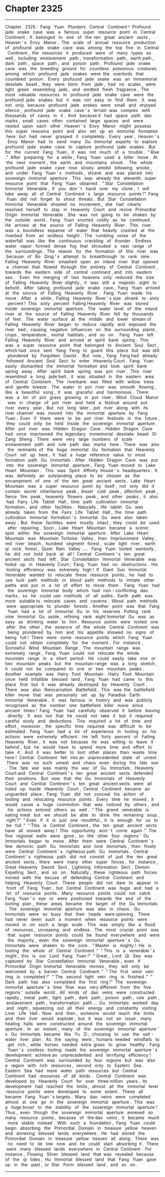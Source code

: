 
# Chapter 2325


---

Chapter ‌ ‌ 2325 :‌ ‌ Fang ‌ ‌ Yuan ‌ ‌ Plunders ‌ ‌ Central ‌ ‌ Continent !‌ ‌‌
Profound ‌ ‌ jade ‌ ‌ snake ‌ ‌ cave ‌ ‌ was ‌ ‌ a ‌ ‌ famous ‌ ‌ super ‌ ‌ resource ‌ ‌ point ‌ ‌ in ‌ ‌ Central ‌ ‌ Continent .‌ ‌‌
It ‌ ‌ belonged ‌ ‌ to ‌ ‌ one ‌ ‌ of ‌ ‌ the ‌ ‌ ten ‌ ‌ great ‌ ‌ ancient ‌ ‌ sects ,‌ ‌ Heaven ’ s ‌ ‌ Envy ‌ ‌ Manor .‌ ‌ The ‌ ‌ scale ‌ ‌ of ‌ ‌ annual ‌ ‌ resource ‌ ‌ production ‌ ‌ of ‌ ‌ profound ‌ ‌ jade ‌ ‌ snake ‌ ‌ cave ‌ ‌ was ‌ ‌ among ‌ ‌ the ‌ ‌ top ‌ ‌ five ‌ ‌ in ‌ ‌ Central ‌ ‌ Continent ,‌ ‌ the ‌ ‌ resources ‌ ‌ it ‌ ‌ produced ‌ ‌ were ‌ ‌ of ‌ ‌ many ‌ ‌ types ‌ ‌ as ‌ ‌ well ,‌ ‌ including ‌ ‌ enslavement ‌ ‌ path ,‌ ‌ transformation ‌ ‌ path ,‌ ‌ earth ‌ ‌ path ,‌ ‌ dark ‌ ‌ path ,‌ ‌ space ‌ ‌ path ,‌ ‌ and ‌ ‌ poison ‌ ‌ path .‌ ‌‌
Profound ‌ ‌ jade ‌ ‌ snake ‌ ‌ cave ‌ ‌ was ‌ ‌ the ‌ ‌ breeding ‌ ‌ ground ‌ ‌ for ‌ ‌ countless ‌ ‌ poisonous ‌ ‌ creatures ‌ ‌ among ‌ ‌ which ‌ ‌ profound ‌ ‌ jade ‌ ‌ snakes ‌ ‌ were ‌ ‌ the ‌ ‌ overlords ‌ ‌ that ‌ ‌ countered ‌ ‌ poison .‌ ‌ Every ‌ ‌ profound ‌ ‌ jade ‌ ‌ snake ‌ ‌ was ‌ ‌ an ‌ ‌ immemorial ‌ ‌ desolate ‌ ‌ beast ,‌ ‌ they ‌ ‌ were ‌ ‌ born ‌ ‌ from ‌ ‌ jade ,‌ ‌ had ‌ ‌ no ‌ ‌ scales ,‌ ‌ were ‌ ‌ light ‌ ‌ green ‌ ‌ resembling ‌ ‌ jade ,‌ ‌ and ‌ ‌ emitted ‌ ‌ fresh ‌ ‌ fragrance .‌ ‌‌
The ‌ ‌ most ‌ ‌ valuable ‌ ‌ resources ‌ ‌ in ‌ ‌ profound ‌ ‌ jade ‌ ‌ snake ‌ ‌ cave ‌ ‌ were ‌ ‌ the ‌ ‌ profound ‌ ‌ jade ‌ ‌ snakes ‌ ‌ but ‌ ‌ it ‌ ‌ was ‌ ‌ not ‌ ‌ easy ‌ ‌ to ‌ ‌ find ‌ ‌ them .‌ ‌ It ‌ ‌ was ‌ ‌ not ‌ ‌ only ‌ ‌ because ‌ ‌ profound ‌ ‌ jade ‌ ‌ snakes ‌ ‌ were ‌ ‌ small ‌ ‌ and ‌ ‌ enjoyed ‌ ‌ silence ,‌ ‌ profound ‌ ‌ jade ‌ ‌ snake ‌ ‌ cave ’ s ‌ ‌ terrain ‌ ‌ was ‌ ‌ complex ‌ ‌ with ‌ ‌ thousands ‌ ‌ of ‌ ‌ caves ‌ ‌ in ‌ ‌ it .‌ ‌ And ‌ ‌ because ‌ ‌ it ‌ ‌ had ‌ ‌ space ‌ ‌ path ‌ ‌ dao ‌ ‌ marks ,‌ ‌ small ‌ ‌ caves ‌ ‌ often ‌ ‌ contained ‌ ‌ large ‌ ‌ spaces ‌ ‌ and ‌ ‌ were ‌ ‌ nested ‌ ‌ upon ‌ ‌ each ‌ ‌ other .‌ ‌‌
Heaven ’ s ‌ ‌ Envy ‌ ‌ Manor ‌ ‌ might ‌ ‌ possess ‌ ‌ this ‌ ‌ super ‌ ‌ resource ‌ ‌ point ‌ ‌ and ‌ ‌ also ‌ ‌ set ‌ ‌ up ‌ ‌ an ‌ ‌ immortal ‌ ‌ formation ‌ ‌ here ‌ ‌ but ‌ ‌ had ‌ ‌ never ‌ ‌ grasped ‌ ‌ it ‌ ‌ completely .‌ ‌ Every ‌ ‌ year ,‌ ‌ Heaven ’ s ‌ ‌ Envy ‌ ‌ Manor ‌ ‌ had ‌ ‌ to ‌ ‌ send ‌ ‌ many ‌ ‌ Gu ‌ ‌ Immortal ‌ ‌ experts ‌ ‌ to ‌ ‌ explore ‌ ‌ profound ‌ ‌ jade ‌ ‌ snake ‌ ‌ cave ‌ ‌ to ‌ ‌ capture ‌ ‌ profound ‌ ‌ jade ‌ ‌ snakes .‌ ‌‌
But ‌ ‌ for ‌ ‌ the ‌ ‌ current ‌ ‌ Fang ‌ ‌ Yuan ,‌ ‌ it ‌ ‌ was ‌ ‌ not ‌ ‌ much ‌ ‌ of ‌ ‌ a ‌ ‌ trouble .‌ ‌‌
“ Rise .”‌ ‌ After ‌ ‌ preparing ‌ ‌ for ‌ ‌ a ‌ ‌ while ,‌ ‌ Fang ‌ ‌ Yuan ‌ ‌ used ‌ ‌ a ‌ ‌ killer ‌ ‌ move .‌ ‌‌
At ‌ ‌ the ‌ ‌ next ‌ ‌ moment ,‌ ‌ the ‌ ‌ earth ‌ ‌ and ‌ ‌ mountains ‌ ‌ shook .‌ ‌ ‌‌
The ‌ ‌ whole ‌ ‌ profound ‌ ‌ jade ‌ ‌ snake ‌ ‌ cave ‌ ‌ rose ‌ ‌ slowly ‌ ‌ amidst ‌ ‌ billowing ‌ ‌ smoke ,‌ ‌ and ‌ ‌ under ‌ ‌ Fang ‌ ‌ Yuan ’ s ‌ ‌ methods ,‌ ‌ shrank ‌ ‌ and ‌ ‌ was ‌ ‌ placed ‌ ‌ into ‌ ‌ sovereign ‌ ‌ immortal ‌ ‌ aperture .‌ ‌‌
This ‌ ‌ was ‌ ‌ already ‌ ‌ the ‌ ‌ eleventh ‌ ‌ super ‌ ‌ resource ‌ ‌ point ‌ ‌ that ‌ ‌ Fang ‌ ‌ Yuan ‌ ‌ obtained .‌ ‌‌
“ Star ‌ ‌ Constellation ‌ ‌ Immortal ‌ ‌ Venerable ,‌ ‌ if ‌ ‌ you ‌ ‌ don ’ t ‌ ‌ hand ‌ ‌ over ‌ ‌ my ‌ ‌ clone ,‌ ‌ I ‌ ‌ will ‌ ‌ take ‌ ‌ away ‌ ‌ all ‌ ‌ of ‌ ‌ Central ‌ ‌ Continent ’ s ‌ ‌ large ‌ ‌ resource ‌ ‌ points !”‌ ‌ Fang ‌ ‌ Yuan ‌ ‌ did ‌ ‌ not ‌ ‌ forget ‌ ‌ to ‌ ‌ shout ‌ ‌ threats .‌ ‌‌
But ‌ ‌ Star ‌ ‌ Constellation ‌ ‌ Immortal ‌ ‌ Venerable ‌ ‌ showed ‌ ‌ no ‌ ‌ movement ,‌ ‌ she ‌ ‌ had ‌ ‌ clearly ‌ ‌ resolved ‌ ‌ herself ‌ ‌ to ‌ ‌ stay ‌ ‌ in ‌ ‌ Heavenly ‌ ‌ Court ‌ ‌ and ‌ ‌ revive ‌ ‌ Primordial ‌ ‌ Origin ‌ ‌ Immortal ‌ ‌ Venerable .‌ ‌ She ‌ ‌ was ‌ ‌ not ‌ ‌ going ‌ ‌ to ‌ ‌ be ‌ ‌ shaken ‌ ‌ by ‌ ‌ the ‌ ‌ outside ‌ ‌ world .‌ ‌‌
Fang ‌ ‌ Yuan ‌ ‌ snorted ‌ ‌ coldly ‌ ‌ as ‌ ‌ he ‌ ‌ continued .‌ ‌‌
He ‌ ‌ arrived ‌ ‌ at ‌ ‌ the ‌ ‌ source ‌ ‌ of ‌ ‌ Falling ‌ ‌ Heavenly ‌ ‌ River .‌ ‌‌
This ‌ ‌ river ‌ ‌ was ‌ ‌ a ‌ ‌ boundless ‌ ‌ expanse ‌ ‌ of ‌ ‌ water ‌ ‌ that ‌ ‌ heavily ‌ ‌ crashed ‌ ‌ at ‌ ‌ the ‌ ‌ riverbed ‌ ‌ from ‌ ‌ an ‌ ‌ endless ‌ ‌ height .‌ ‌ The ‌ ‌ rumbling ‌ ‌ noise ‌ ‌ of ‌ ‌ the ‌ ‌ waterfall ‌ ‌ was ‌ ‌ like ‌ ‌ the ‌ ‌ continuous ‌ ‌ crackling ‌ ‌ of ‌ ‌ thunder .‌ ‌ Endless ‌ ‌ water ‌ ‌ vapor ‌ ‌ formed ‌ ‌ dense ‌ ‌ fog ‌ ‌ that ‌ ‌ shrouded ‌ ‌ a ‌ ‌ vast ‌ ‌ range ‌ ‌ of ‌ ‌ the ‌ ‌ surroundings .‌ ‌‌
The ‌ ‌ reason ‌ ‌ for ‌ ‌ the ‌ ‌ formation ‌ ‌ of ‌ ‌ this ‌ ‌ river ‌ ‌ was ‌ ‌ because ‌ ‌ of ‌ ‌ Bo ‌ ‌ Qing ’ s ‌ ‌ attempt ‌ ‌ to ‌ ‌ breakthrough ‌ ‌ to ‌ ‌ rank ‌ ‌ nine .‌ ‌‌
Falling ‌ ‌ Heavenly ‌ ‌ River ‌ ‌ smashed ‌ ‌ open ‌ ‌ an ‌ ‌ inland ‌ ‌ river ‌ ‌ that ‌ ‌ opened ‌ ‌ a ‌ ‌ channel ‌ ‌ that ‌ ‌ flowed ‌ ‌ through ‌ ‌ the ‌ ‌ entirety ‌ ‌ of ‌ ‌ Central ‌ ‌ Continent ,‌ ‌ towards ‌ ‌ the ‌ ‌ eastern ‌ ‌ side ‌ ‌ of ‌ ‌ central ‌ ‌ continent ,‌ ‌ and ‌ ‌ into ‌ ‌ eastern ‌ ‌ sea .‌ ‌ ‌
‌
Even ‌ ‌ the ‌ ‌ merging ‌ ‌ of ‌ ‌ two ‌ ‌ heavens ‌ ‌ only ‌ ‌ reduced ‌ ‌ the ‌ ‌ size ‌ ‌ of ‌ ‌ Falling ‌ ‌ Heavenly ‌ ‌ River ‌ ‌ slightly ,‌ ‌ it ‌ ‌ was ‌ ‌ still ‌ ‌ a ‌ ‌ majestic ‌ ‌ sight ‌ ‌ to ‌ ‌ behold .‌ ‌‌
After ‌ ‌ taking ‌ ‌ profound ‌ ‌ jade ‌ ‌ snake ‌ ‌ cave ,‌ ‌ Fang ‌ ‌ Yuan ‌ ‌ arrived ‌ ‌ at ‌ ‌ the ‌ ‌ source ‌ ‌ of ‌ ‌ Falling ‌ ‌ Heavenly ‌ ‌ River .‌ ‌
‌
Fang ‌ ‌ Yuan ‌ ‌ made ‌ ‌ his ‌ ‌ move .‌ ‌‌
After ‌ ‌ a ‌ ‌ while ,‌ ‌ Falling ‌ ‌ Heavenly ‌ ‌ River ’ s ‌ ‌ size ‌ ‌ shrank ‌ ‌ to ‌ ‌ sixty ‌ ‌ percent !‌ ‌‌
This ‌ ‌ sixty ‌ ‌ percent ‌ ‌ Falling ‌ ‌ Heavenly ‌ ‌ River ‌ ‌ was ‌ ‌ stored ‌ ‌ inside ‌ ‌ sovereign ‌ ‌ immortal ‌ ‌ aperture .‌ ‌‌
The ‌ ‌ water ‌ ‌ level ‌ ‌ of ‌ ‌ the ‌ ‌ inland ‌ ‌ river ‌ ‌ at ‌ ‌ the ‌ ‌ source ‌ ‌ of ‌ ‌ Falling ‌ ‌ Heavenly ‌ ‌ River ‌ ‌ fell ‌ ‌ by ‌ ‌ thousands ‌ ‌ of ‌ ‌ feet .‌ ‌ The ‌ ‌ water ‌ ‌ surface ‌ ‌ at ‌ ‌ the ‌ ‌ middle ‌ ‌ and ‌ ‌ lower ‌ ‌ stream ‌ ‌ of ‌ ‌ Falling ‌ ‌ Heavenly ‌ ‌ River ‌ ‌ began ‌ ‌ to ‌ ‌ reduce ‌ ‌ rapidly ‌ ‌ and ‌ ‌ exposed ‌ ‌ the ‌ ‌ river ‌ ‌ bed ,‌ ‌ causing ‌ ‌ negative ‌ ‌ influences ‌ ‌ on ‌ ‌ the ‌ ‌ surrounding ‌ ‌ plants ,‌ ‌ crops ,‌ ‌ temperature ,‌ ‌ mortal ‌ ‌ habitats ,‌ ‌ and ‌ ‌ so ‌ ‌ on .‌ ‌ ‌‌
Fang ‌ ‌ Yuan ‌ ‌ left ‌ ‌ Falling ‌ ‌ Heavenly ‌ ‌ River ‌ ‌ and ‌ ‌ arrived ‌ ‌ at ‌ ‌ spirit ‌ ‌ bank ‌ ‌ spring .‌ ‌‌
This ‌ ‌ was ‌ ‌ a ‌ ‌ super ‌ ‌ resource ‌ ‌ point ‌ ‌ that ‌ ‌ belonged ‌ ‌ to ‌ ‌ Ancient ‌ ‌ Soul ‌ ‌ Sect ,‌ ‌ which ‌ ‌ had ‌ ‌ once ‌ ‌ sent ‌ ‌ Yang ‌ ‌ Feng ‌ ‌ to ‌ ‌ guard ‌ ‌ this ‌ ‌ place ‌ ‌ but ‌ ‌ was ‌ ‌ still ‌ ‌ plundered ‌ ‌ by ‌ ‌ Forgotten ‌ ‌ Daoist .‌ ‌ ‌‌
But ‌ ‌ now ,‌ ‌ Yang ‌ ‌ Feng ‌ ‌ had ‌ ‌ already ‌ ‌ followed ‌ ‌ Ancient ‌ ‌ Soul ‌ ‌ Sect ‌ ‌ to ‌ ‌ enter ‌ ‌ Heavenly ‌ ‌ Court .‌ ‌‌
Fang ‌ ‌ Yuan ‌ ‌ easily ‌ ‌ dismantled ‌ ‌ the ‌ ‌ immortal ‌ ‌ formation ‌ ‌ and ‌ ‌ took ‌ ‌ spirit ‌ ‌ bank ‌ ‌ spring ‌ ‌ away .‌ ‌‌
After ‌ ‌ spirit ‌ ‌ bank ‌ ‌ spring ‌ ‌ was ‌ ‌ pot ‌ ‌ river .‌ ‌‌
This ‌ ‌ river ‌ ‌ resembled ‌ ‌ a ‌ ‌ long ‌ ‌ jade ‌ ‌ belt ,‌ ‌ it ‌ ‌ was ‌ ‌ situated ‌ ‌ in ‌ ‌ the ‌ ‌ eastern ‌ ‌ area ‌ ‌ of ‌ ‌ Central ‌ ‌ Continent .‌ ‌ The ‌ ‌ riverbank ‌ ‌ was ‌ ‌ filled ‌ ‌ with ‌ ‌ willow ‌ ‌ trees ‌ ‌ and ‌ ‌ gentle ‌ ‌ breeze .‌ ‌ The ‌ ‌ water ‌ ‌ in ‌ ‌ pot ‌ ‌ river ‌ ‌ was ‌ ‌ smooth ‌ ‌ flowing ,‌ ‌ like ‌ ‌ a ‌ ‌ beautiful ‌ ‌ song ,‌ ‌ it ‌ ‌ was ‌ ‌ graceful ‌ ‌ and ‌ ‌ harmonious .‌ ‌ There ‌ ‌ was ‌ ‌ a ‌ ‌ lot ‌ ‌ of ‌ ‌ pot ‌ ‌ grass ‌ ‌ growing ‌ ‌ in ‌ ‌ pot ‌ ‌ river .‌ ‌‌
Wind ‌ ‌ Cloud ‌ ‌ Manor ‌ ‌ was ‌ ‌ in ‌ ‌ charge ‌ ‌ of ‌ ‌ pot ‌ ‌ river ‌ ‌ and ‌ ‌ held ‌ ‌ a ‌ ‌ festival ‌ ‌ around ‌ ‌ pot ‌ ‌ river ‌ ‌ every ‌ ‌ year .‌ ‌‌
But ‌ ‌ not ‌ ‌ long ‌ ‌ later ,‌ ‌ pot ‌ ‌ river ‌ ‌ along ‌ ‌ with ‌ ‌ its ‌ ‌ river ‌ ‌ channel ‌ ‌ was ‌ ‌ moved ‌ ‌ into ‌ ‌ the ‌ ‌ immortal ‌ ‌ aperture ‌ ‌ by ‌ ‌ Fang ‌ ‌ Yuan .‌ ‌ Even ‌ ‌ if ‌ ‌ there ‌ ‌ were ‌ ‌ to ‌ ‌ be ‌ ‌ pot ‌ ‌ river ‌ ‌ festivals ‌ ‌ in ‌ ‌ the ‌ ‌ future ,‌ ‌ they ‌ ‌ could ‌ ‌ only ‌ ‌ be ‌ ‌ held ‌ ‌ inside ‌ ‌ the ‌ ‌ sovereign ‌ ‌ immortal ‌ ‌ aperture .‌ ‌ ‌‌
After ‌ ‌ pot ‌ ‌ river ‌ ‌ was ‌ ‌ Hidden ‌ ‌ Dragon ‌ ‌ Cave .‌ ‌‌
Hidden ‌ ‌ Dragon ‌ ‌ Cave ‌ ‌ had ‌ ‌ once ‌ ‌ imprisoned ‌ ‌ the ‌ ‌ legendary ‌ ‌ immemorial ‌ ‌ desolate ‌ ‌ beast ‌ ‌ Di ‌ ‌ Zang ‌ ‌ Sheng .‌ ‌ There ‌ ‌ were ‌ ‌ very ‌ ‌ large ‌ ‌ numbers ‌ ‌ of ‌ ‌ scale ‌ ‌ enslavement ‌ ‌ path ‌ ‌ and ‌ ‌ rule ‌ ‌ path ‌ ‌ dao ‌ ‌ marks ‌ ‌ here .‌ ‌ There ‌ ‌ was ‌ ‌ also ‌ ‌ the ‌ ‌ remnants ‌ ‌ of ‌ ‌ the ‌ ‌ huge ‌ ‌ immortal ‌ ‌ Gu ‌ ‌ formation ‌ ‌ that ‌ ‌ Heavenly ‌ ‌ Court ‌ ‌ set ‌ ‌ up ‌ ‌ here ,‌ ‌ it ‌ ‌ had ‌ ‌ a ‌ ‌ huge ‌ ‌ reference ‌ ‌ value ‌ ‌ to ‌ ‌ most ‌ ‌ formation ‌ ‌ path ‌ ‌ Gu ‌ ‌ Immortals .‌ ‌‌
After ‌ ‌ Hidden ‌ ‌ Dragon ‌ ‌ Cave ‌ ‌ was ‌ ‌ put ‌ ‌ into ‌ ‌ the ‌ ‌ sovereign ‌ ‌ immortal ‌ ‌ aperture ,‌ ‌ Fang ‌ ‌ Yuan ‌ ‌ moved ‌ ‌ to ‌ ‌ Lake ‌ ‌ Heart ‌ ‌ Mountain .‌ ‌‌
‌
This ‌ ‌ was ‌ ‌ Spirit ‌ ‌ Affinity ‌ ‌ House ’ s ‌ ‌ headquarters .‌ ‌‌
It ‌ ‌ was ‌ ‌ definitely ‌ ‌ an ‌ ‌ outstanding ‌ ‌ place ‌ ‌ to ‌ ‌ be ‌ ‌ chosen ‌ ‌ as ‌ ‌ the ‌ ‌ encampment ‌ ‌ of ‌ ‌ one ‌ ‌ of ‌ ‌ the ‌ ‌ ten ‌ ‌ great ‌ ‌ ancient ‌ ‌ sects .‌ ‌‌
Lake ‌ ‌ Heart ‌ ‌ Mountain ‌ ‌ was ‌ ‌ a ‌ ‌ super ‌ ‌ resource ‌ ‌ point ‌ ‌ by ‌ ‌ itself ,‌ ‌ not ‌ ‌ only ‌ ‌ did ‌ ‌ it ‌ ‌ contain ‌ ‌ secret ‌ ‌ inheritance ‌ ‌ peak ,‌ ‌ lesser ‌ ‌ cold ‌ ‌ peak ,‌ ‌ affection ‌ ‌ peak ,‌ ‌ fierce ‌ ‌ fire ‌ ‌ peak ,‌ ‌ heavenly ‌ ‌ flowers ‌ ‌ peak ,‌ ‌ and ‌ ‌ other ‌ ‌ peaks ,‌ ‌ it ‌ ‌ also ‌ ‌ had ‌ ‌ Fairy ‌ ‌ Life ‌ ‌ Tablet ‌ ‌ Hall ,‌ ‌ time ‌ ‌ path ‌ ‌ cultivation ‌ ‌ immortal ‌ ‌ formation ,‌ ‌ and ‌ ‌ other ‌ ‌ facilities .‌ ‌ ‌‌
Naturally ,‌ ‌ life ‌ ‌ tablet ‌ ‌ Gu ‌ ‌ was ‌ ‌ already ‌ ‌ taken ‌ ‌ from ‌ ‌ the ‌ ‌ Fairy ‌ ‌ Life ‌ ‌ Tablet ‌ ‌ Hall ,‌ ‌ the ‌ ‌ time ‌ ‌ path ‌ ‌ cultivation ‌ ‌ immortal ‌ ‌ formation ’ s ‌ ‌ Immortal ‌ ‌ Gu ‌ ‌ were ‌ ‌ also ‌ ‌ taken ‌ ‌ away .‌ ‌ But ‌ ‌ these ‌ ‌ facilities ‌ ‌ were ‌ ‌ mostly ‌ ‌ intact ,‌ ‌ they ‌ ‌ could ‌ ‌ be ‌ ‌ used ‌ ‌ after ‌ ‌ repairing .‌ ‌‌
Soon ,‌ ‌ Lake ‌ ‌ Heart ‌ ‌ Mountain ‌ ‌ became ‌ ‌ a ‌ ‌ scenic ‌ ‌ spot ‌ ‌ within ‌ ‌ the ‌ ‌ sovereign ‌ ‌ immortal ‌ ‌ aperture .‌ ‌‌
After ‌ ‌ Lake ‌ ‌ Heart ‌ ‌ Mountain ‌ ‌ was ‌ ‌ Mountain ‌ ‌ Tortoise ‌ ‌ Valley ,‌ ‌ then ‌ ‌ Imprisonment ‌ ‌ Valley ,‌ ‌ red ‌ ‌ river ‌ ‌ beach ,‌ ‌ hundred ‌ ‌ segment ‌ ‌ forest ,‌ ‌ scale ‌ ‌ light ‌ ‌ river ,‌ ‌ earth ‌ ‌ qi ‌ ‌ rock ‌ ‌ forest ,‌ ‌ Quiet ‌ ‌ Rain ‌ ‌ Valley …..‌ ‌ ‌‌
Fang ‌ ‌ Yuan ‌ ‌ looted ‌ ‌ wantonly ,‌ ‌ he ‌ ‌ did ‌ ‌ not ‌ ‌ hold ‌ ‌ back ‌ ‌ at ‌ ‌ all !‌ ‌‌
Central ‌ ‌ Continent ’ s ‌ ‌ ten ‌ ‌ great ‌ ‌ ancient ‌ ‌ sects ‌ ‌ had ‌ ‌ left ,‌ ‌ Star ‌ ‌ Constellation ‌ ‌ Immortal ‌ ‌ Venerable ‌ ‌ was ‌ ‌ holed ‌ ‌ up ‌ ‌ in ‌ ‌ Heavenly ‌ ‌ Court ;‌ ‌ Fang ‌ ‌ Yuan ‌ ‌ had ‌ ‌ no ‌ ‌ obstructions .‌ ‌‌
His ‌ ‌ looting ‌ ‌ efficiency ‌ ‌ was ‌ ‌ extremely ‌ ‌ high !‌ ‌‌
If ‌ ‌ Giant ‌ ‌ Sun ‌ ‌ Immortal ‌ ‌ Venerable ‌ ‌ wanted ‌ ‌ to ‌ ‌ relocate ‌ ‌ these ‌ ‌ resource ‌ ‌ points ,‌ ‌ he ‌ ‌ had ‌ ‌ to ‌ ‌ use ‌ ‌ luck ‌ ‌ path ‌ ‌ methods ‌ ‌ or ‌ ‌ blood ‌ ‌ path ‌ ‌ methods ‌ ‌ to ‌ ‌ imitate ‌ ‌ other ‌ ‌ paths ‌ ‌ and ‌ ‌ put ‌ ‌ in ‌ ‌ a ‌ ‌ lot ‌ ‌ of ‌ ‌ effort ‌ ‌ to ‌ ‌ move ‌ ‌ them .‌ ‌
‌
Fang ‌ ‌ Yuan ‌ ‌ had ‌ ‌ the ‌ ‌ sovereign ‌ ‌ immortal ‌ ‌ body ‌ ‌ which ‌ ‌ had ‌ ‌ non - conflicting ‌ ‌ dao ‌ ‌ marks ,‌ ‌ so ‌ ‌ he ‌ ‌ could ‌ ‌ use ‌ ‌ methods ‌ ‌ of ‌ ‌ all ‌ ‌ paths .‌ ‌ Earth ‌ ‌ path ‌ ‌ was ‌ ‌ more ‌ ‌ suitable ‌ ‌ to ‌ ‌ relocate ‌ ‌ caves ‌ ‌ and ‌ ‌ caverns .‌ ‌ Wood ‌ ‌ path ‌ ‌ methods ‌ ‌ were ‌ ‌ appropriate ‌ ‌ to ‌ ‌ plunder ‌ ‌ forests .‌ ‌‌
Another ‌ ‌ point ‌ ‌ was ‌ ‌ that ‌ ‌ Fang ‌ ‌ Yuan ‌ ‌ had ‌ ‌ a ‌ ‌ lot ‌ ‌ of ‌ ‌ Immortal ‌ ‌ Gu ‌ ‌ in ‌ ‌ his ‌ ‌ reserves .‌ ‌ Putting ‌ ‌ rank ‌ ‌ nine ‌ ‌ Immortal ‌ ‌ Gu ‌ ‌ aside ,‌ ‌ refining ‌ ‌ rank ‌ ‌ eight ‌ ‌ Immortal ‌ ‌ Gu ‌ ‌ was ‌ ‌ as ‌ ‌ easy ‌ ‌ as ‌ ‌ drinking ‌ ‌ water ‌ ‌ to ‌ ‌ him .‌ ‌‌
Resource ‌ ‌ points ‌ ‌ were ‌ ‌ looted ‌ ‌ one ‌ ‌ after ‌ ‌ the ‌ ‌ other ,‌ ‌ the ‌ ‌ essence ‌ ‌ of ‌ ‌ the ‌ ‌ whole ‌ ‌ Central ‌ ‌ Continent ‌ ‌ was ‌ ‌ being ‌ ‌ plundered ‌ ‌ by ‌ ‌ him ‌ ‌ and ‌ ‌ his ‌ ‌ appetite ‌ ‌ showed ‌ ‌ no ‌ ‌ signs ‌ ‌ of ‌ ‌ being ‌ ‌ full !‌ ‌‌
There ‌ ‌ were ‌ ‌ some ‌ ‌ resource ‌ ‌ points ‌ ‌ which ‌ ‌ Fang ‌ ‌ Yuan ‌ ‌ could ‌ ‌ not ‌ ‌ obtain ‌ ‌ completely ‌ ‌ for ‌ ‌ the ‌ ‌ moment .‌ ‌‌
For ‌ ‌ instance ,‌ ‌ Sorrowful ‌ ‌ Wind ‌ ‌ Mountain ‌ ‌ Range .‌ ‌ The ‌ ‌ mountain ‌ ‌ range ‌ ‌ was ‌ ‌ extremely ‌ ‌ range ,‌ ‌ Fang ‌ ‌ Yuan ‌ ‌ could ‌ ‌ not ‌ ‌ relocate ‌ ‌ the ‌ ‌ whole ‌ ‌ mountain ‌ ‌ range ‌ ‌ in ‌ ‌ a ‌ ‌ short ‌ ‌ period .‌ ‌ He ‌ ‌ could ‌ ‌ easily ‌ ‌ take ‌ ‌ one ‌ ‌ or ‌ ‌ two ‌ ‌ mountain ‌ ‌ peaks ‌ ‌ but ‌ ‌ the ‌ ‌ mountain ‌ ‌ range ‌ ‌ was ‌ ‌ a ‌ ‌ long ‌ ‌ stretch ,‌ ‌ it ‌ ‌ could ‌ ‌ not ‌ ‌ be ‌ ‌ compared ‌ ‌ to ‌ ‌ one ‌ ‌ or ‌ ‌ two ‌ ‌ mountain ‌ ‌ peaks .‌ ‌‌
Another ‌ ‌ example ‌ ‌ was ‌ ‌ Hairy ‌ ‌ Foot ‌ ‌ Mountain .‌ ‌ Hairy ‌ ‌ Foot ‌ ‌ Mountain ‌ ‌ once ‌ ‌ held ‌ ‌ Infallible ‌ ‌ blessed ‌ ‌ land ,‌ ‌ Fang ‌ ‌ Yuan ‌ ‌ had ‌ ‌ came ‌ ‌ to ‌ ‌ this ‌ ‌ place ‌ ‌ first ‌ ‌ but ‌ ‌ it ‌ ‌ was ‌ ‌ already ‌ ‌ destroyed ‌ ‌ by ‌ ‌ Heavenly ‌ ‌ Court .‌ ‌‌
There ‌ ‌ was ‌ ‌ also ‌ ‌ Reincarnation ‌ ‌ Battlefield .‌ ‌ This ‌ ‌ was ‌ ‌ the ‌ ‌ battlefield ‌ ‌ killer ‌ ‌ move ‌ ‌ that ‌ ‌ was ‌ ‌ personally ‌ ‌ set ‌ ‌ up ‌ ‌ by ‌ ‌ Paradise ‌ ‌ Earth ‌ ‌ Immortal ‌ ‌ Venerable .‌ ‌ It ‌ ‌ was ‌ ‌ famous ‌ ‌ in ‌ ‌ history ‌ ‌ and ‌ ‌ was ‌ ‌ publicly ‌ ‌ recognized ‌ ‌ as ‌ ‌ the ‌ ‌ number ‌ ‌ one ‌ ‌ battlefield ‌ ‌ killer ‌ ‌ move ‌ ‌ since ‌ ‌ ancient ‌ ‌ times !‌ ‌ Fang ‌ ‌ Yuan ‌ ‌ had ‌ ‌ carefully ‌ ‌ observed ‌ ‌ it ‌ ‌ before ‌ ‌ leaving ‌ ‌ directly .‌ ‌‌
It ‌ ‌ was ‌ ‌ not ‌ ‌ that ‌ ‌ he ‌ ‌ could ‌ ‌ not ‌ ‌ take ‌ ‌ it ‌ ‌ but ‌ ‌ it ‌ ‌ required ‌ ‌ careful ‌ ‌ study ‌ ‌ and ‌ ‌ deductions .‌ ‌ This ‌ ‌ required ‌ ‌ a ‌ ‌ lot ‌ ‌ of ‌ ‌ time ‌ ‌ and ‌ ‌ effort ,‌ ‌ moreover ,‌ ‌ the ‌ ‌ specific ‌ ‌ time ‌ ‌ required ‌ ‌ was ‌ ‌ difficult ‌ ‌ to ‌ ‌ be ‌ ‌ estimated .‌ ‌‌
Fang ‌ ‌ Yuan ‌ ‌ had ‌ ‌ a ‌ ‌ lot ‌ ‌ of ‌ ‌ experience ‌ ‌ in ‌ ‌ looting ‌ ‌ so ‌ ‌ his ‌ ‌ actions ‌ ‌ were ‌ ‌ extremely ‌ ‌ efficient .‌ ‌‌
He ‌ ‌ left ‌ ‌ forty ‌ ‌ percent ‌ ‌ of ‌ ‌ Falling ‌ ‌ Heavenly ‌ ‌ River ,‌ ‌ it ‌ ‌ was ‌ ‌ not ‌ ‌ because ‌ ‌ he ‌ ‌ was ‌ ‌ willing ‌ ‌ to ‌ ‌ leave ‌ ‌ it ‌ ‌ behind ,‌ ‌ but ‌ ‌ he ‌ ‌ would ‌ ‌ have ‌ ‌ to ‌ ‌ spend ‌ ‌ more ‌ ‌ time ‌ ‌ and ‌ ‌ effort ‌ ‌ to ‌ ‌ take ‌ ‌ it .‌ ‌ And ‌ ‌ it ‌ ‌ was ‌ ‌ better ‌ ‌ to ‌ ‌ loot ‌ ‌ other ‌ ‌ places ‌ ‌ than ‌ ‌ waste ‌ ‌ time ‌ ‌ here !‌ ‌‌
Central ‌ ‌ Continent ‌ ‌ fell ‌ ‌ into ‌ ‌ an ‌ ‌ unprecedented ‌ ‌ state ‌ ‌ of ‌ ‌ unrest .‌ ‌‌
There ‌ ‌ was ‌ ‌ no ‌ ‌ such ‌ ‌ unrest ‌ ‌ and ‌ ‌ chaos ‌ ‌ even ‌ ‌ during ‌ ‌ the ‌ ‌ fate ‌ ‌ war .‌ ‌‌
The ‌ ‌ fate ‌ ‌ war ‌ ‌ was ‌ ‌ mainly ‌ ‌ the ‌ ‌ war ‌ ‌ of ‌ ‌ Gu ‌ ‌ Immortals ,‌ ‌ Heavenly ‌ ‌ Court ‌ ‌ and ‌ ‌ Central ‌ ‌ Continent ’ s ‌ ‌ ten ‌ ‌ great ‌ ‌ ancient ‌ ‌ sects ‌ ‌ defended ‌ ‌ their ‌ ‌ positions .‌ ‌‌
But ‌ ‌ now ‌ ‌ that ‌ ‌ the ‌ ‌ Gu ‌ ‌ Immortals ‌ ‌ of ‌ ‌ Heavenly ‌ ‌ Court ‌ ‌ and ‌ ‌ Central ‌ ‌ Continent ’ s ‌ ‌ ten ‌ ‌ great ‌ ‌ ancient ‌ ‌ sects ‌ ‌ were ‌ ‌ all ‌ ‌ holed ‌ ‌ up ‌ ‌ inside ‌ ‌ Heavenly ‌ ‌ Court ,‌ ‌ Central ‌ ‌ Continent ‌ ‌ became ‌ ‌ an ‌ ‌ unguarded ‌ ‌ place .‌ ‌‌
Fang ‌ ‌ Yuan ‌ ‌ did ‌ ‌ not ‌ ‌ conceal ‌ ‌ his ‌ ‌ action ‌ ‌ of ‌ ‌ looting ‌ ‌ and ‌ ‌ relocating ‌ ‌ resource ‌ ‌ points .‌ ‌ Every ‌ ‌ time ‌ ‌ he ‌ ‌ moved ,‌ ‌ it ‌ ‌ would ‌ ‌ cause ‌ ‌ a ‌ ‌ huge ‌ ‌ commotion ‌ ‌ that ‌ ‌ was ‌ ‌ noticed ‌ ‌ by ‌ ‌ others ,‌ ‌ and ‌ ‌ his ‌ ‌ actions ‌ ‌ enticed ‌ ‌ others ‌ ‌ as ‌ ‌ well .‌ ‌‌
“ The ‌ ‌ grand ‌ ‌ venerable ‌ ‌ is ‌ ‌ eating ‌ ‌ meat ‌ ‌ but ‌ ‌ we ‌ ‌ should ‌ ‌ be ‌ ‌ able ‌ ‌ to ‌ ‌ drink ‌ ‌ the ‌ ‌ remaining ‌ ‌ soup ,‌ ‌ right ?”‌ ‌‌
“ Even ‌ ‌ if ‌ ‌ it ‌ ‌ is ‌ ‌ just ‌ ‌ one ‌ ‌ mouthful ,‌ ‌ it ‌ ‌ is ‌ ‌ enough ‌ ‌ for ‌ ‌ us ‌ ‌ to ‌ ‌ be ‌ ‌ full .”‌ ‌‌
“ This ‌ ‌ is ‌ ‌ Central ‌ ‌ Continent ,‌ ‌ the ‌ ‌ ten ‌ ‌ great ‌ ‌ ancient ‌ ‌ sects ‌ ‌ have ‌ ‌ all ‌ ‌ moved ‌ ‌ away !‌ ‌ This ‌ ‌ opportunity ‌ ‌ won ’ t ‌ ‌ come ‌ ‌ again .”‌ ‌‌
The ‌ ‌ five ‌ ‌ regional ‌ ‌ walls ‌ ‌ were ‌ ‌ gone ,‌ ‌ so ‌ ‌ the ‌ ‌ other ‌ ‌ four ‌ ‌ regions ’‌ ‌ Gu ‌ ‌ Immortals ‌ ‌ began ‌ ‌ to ‌ ‌ move .‌ ‌ After ‌ ‌ them ‌ ‌ were ‌ ‌ Central ‌ ‌ Continent ’ s ‌ ‌ few ‌ ‌ demonic ‌ ‌ path ‌ ‌ Gu ‌ ‌ Immortals ‌ ‌ and ‌ ‌ lone ‌ ‌ immortals ,‌ ‌ then ‌ ‌ finally ‌ ‌ were ‌ ‌ Central ‌ ‌ Continent ’ s ‌ ‌ righteous ‌ ‌ path ‌ ‌ Gu ‌ ‌ Immortals .‌ ‌‌
Central ‌ ‌ Continent ’ s ‌ ‌ righteous ‌ ‌ path ‌ ‌ did ‌ ‌ not ‌ ‌ consist ‌ ‌ of ‌ ‌ just ‌ ‌ the ‌ ‌ ten ‌ ‌ great ‌ ‌ ancient ‌ ‌ sects ,‌ ‌ there ‌ ‌ were ‌ ‌ many ‌ ‌ other ‌ ‌ super ‌ ‌ forces ,‌ ‌ for ‌ ‌ instance ,‌ ‌ Great ‌ ‌ Heavenly ‌ ‌ Sword ‌ ‌ Sect ,‌ ‌ Lightning ‌ ‌ Information ‌ ‌ Sect ,‌ ‌ Demon ‌ ‌ Expelling ‌ ‌ Sect ,‌ ‌ and ‌ ‌ so ‌ ‌ on .‌ ‌‌
Naturally ,‌ ‌ these ‌ ‌ righteous ‌ ‌ path ‌ ‌ forces ‌ ‌ moved ‌ ‌ with ‌ ‌ the ‌ ‌ excuse ‌ ‌ of ‌ ‌ defending ‌ ‌ Central ‌ ‌ Continent ‌ ‌ and ‌ ‌ helping ‌ ‌ Heavenly ‌ ‌ Court .‌ ‌‌
These ‌ ‌ people ‌ ‌ did ‌ ‌ not ‌ ‌ dare ‌ ‌ to ‌ ‌ appear ‌ ‌ in ‌ ‌ front ‌ ‌ of ‌ ‌ Fang ‌ ‌ Yuan ,‌ ‌ but ‌ ‌ Central ‌ ‌ Continent ‌ ‌ was ‌ ‌ huge ‌ ‌ and ‌ ‌ had ‌ ‌ a ‌ ‌ lot ‌ ‌ of ‌ ‌ resource ‌ ‌ points .‌ ‌ Many ‌ ‌ resource ‌ ‌ points ‌ ‌ could ‌ ‌ not ‌ ‌ catch ‌ ‌ Fang ‌ ‌ Yuan ’ s ‌ ‌ eye ‌ ‌ or ‌ ‌ were ‌ ‌ positioned ‌ ‌ towards ‌ ‌ the ‌ ‌ end ‌ ‌ of ‌ ‌ the ‌ ‌ looting ‌ ‌ plan ,‌ ‌ these ‌ ‌ areas ‌ ‌ became ‌ ‌ the ‌ ‌ target ‌ ‌ of ‌ ‌ the ‌ ‌ Gu ‌ ‌ Immortals .‌ ‌‌
The ‌ ‌ sovereign ‌ ‌ immortal ‌ ‌ aperture ‌ ‌ was ‌ ‌ also ‌ ‌ in ‌ ‌ chaos .‌ ‌‌
Gu ‌ ‌ Immortals ‌ ‌ were ‌ ‌ so ‌ ‌ busy ‌ ‌ that ‌ ‌ their ‌ ‌ heads ‌ ‌ were ‌ ‌ spinning .‌ ‌‌
There ‌ ‌ had ‌ ‌ never ‌ ‌ been ‌ ‌ such ‌ ‌ a ‌ ‌ moment ‌ ‌ when ‌ ‌ resource ‌ ‌ points ‌ ‌ were ‌ ‌ moved ‌ ‌ in ‌ ‌ on ‌ ‌ such ‌ ‌ a ‌ ‌ large ‌ ‌ scale .‌ ‌
‌
This ‌ ‌ was ‌ ‌ simply ‌ ‌ like ‌ ‌ a ‌ ‌ flood ‌ ‌ of ‌ ‌ resources ,‌ ‌ unceasing ‌ ‌ and ‌ ‌ endless .‌ ‌‌
The ‌ ‌ most ‌ ‌ crucial ‌ ‌ point ‌ ‌ was ‌ ‌ that ‌ ‌ super ‌ ‌ resource ‌ ‌ points ‌ ‌ could ‌ ‌ be ‌ ‌ found ‌ ‌ everywhere ‌ ‌ and ‌ ‌ were ‌ ‌ the ‌ ‌ majority ,‌ ‌ even ‌ ‌ the ‌ ‌ sovereign ‌ ‌ immortal ‌ ‌ aperture ’ s ‌ ‌ Gu ‌ ‌ Immortals ‌ ‌ were ‌ ‌ shaken ‌ ‌ to ‌ ‌ the ‌ ‌ core .‌ ‌‌
“ Master ‌ ‌ is ‌ ‌ mighty !‌ ‌ He ‌ ‌ is ‌ ‌ looting ‌ ‌ the ‌ ‌ whole ‌ ‌ of ‌ ‌ Central ‌ ‌ Continent .”‌ ‌‌
“ This ‌ ‌ is ‌ ‌ a ‌ ‌ venerable ’ s ‌ ‌ might ,‌ ‌ this ‌ ‌ is ‌ ‌ our ‌ ‌ Lord ‌ ‌ Fang ‌ ‌ Yuan !”‌ ‌‌
“ Great ,‌ ‌ Lord ‌ ‌ Qi ‌ ‌ Sea ‌ ‌ was ‌ ‌ captured ‌ ‌ by ‌ ‌ Star ‌ ‌ Constellation ‌ ‌ Immortal ‌ ‌ Venerable ,‌ ‌ even ‌ ‌ if ‌ ‌ Primordial ‌ ‌ Origin ‌ ‌ Immortal ‌ ‌ Venerable ‌ ‌ revives ,‌ ‌ they ‌ ‌ will ‌ ‌ only ‌ ‌ be ‌ ‌ welcomed ‌ ‌ by ‌ ‌ a ‌ ‌ barren ‌ ‌ Central ‌ ‌ Continent .”‌ ‌‌
“ The ‌ ‌ first ‌ ‌ wind ‌ ‌ vein ‌ ‌ ring ‌ ‌ is ‌ ‌ completed !”‌ ‌‌
“ The ‌ ‌ second ‌ ‌ light ‌ ‌ vein ‌ ‌ ring ‌ ‌ is ‌ ‌ finished .”‌ ‌‌
“ Dark ‌ ‌ path ‌ ‌ has ‌ ‌ also ‌ ‌ completed ‌ ‌ the ‌ ‌ first ‌ ‌ ring !”‌ ‌‌
The ‌ ‌ sovereign ‌ ‌ immortal ‌ ‌ aperture ’ s ‌ ‌ time ‌ ‌ flow ‌ ‌ was ‌ ‌ very ‌ ‌ different ‌ ‌ from ‌ ‌ the ‌ ‌ five ‌ ‌ regions ’‌ ‌ outside ‌ ‌ world .‌ ‌ All ‌ ‌ kinds ‌ ‌ of ‌ ‌ dao ‌ ‌ veins ‌ ‌ were ‌ ‌ constructed ‌ ‌ rapidly ,‌ ‌ metal ‌ ‌ path ,‌ ‌ light ‌ ‌ path ,‌ ‌ dark ‌ ‌ path ,‌ ‌ poison ‌ ‌ path ,‌ ‌ rule ‌ ‌ path ,‌ ‌ enslavement ‌ ‌ path ,‌ ‌ transformation ‌ ‌ path …‌ ‌‌
Gu ‌ ‌ Immortals ‌ ‌ worked ‌ ‌ day ‌ ‌ and ‌ ‌ night ,‌ ‌ squeezing ‌ ‌ out ‌ ‌ all ‌ ‌ their ‌ ‌ energy ‌ ‌ and ‌ ‌ constantly ‌ ‌ visiting ‌ ‌ Liver ‌ ‌ Life ‌ ‌ Hall .‌ ‌ Now ‌ ‌ and ‌ ‌ then ,‌ ‌ someone ‌ ‌ would ‌ ‌ reach ‌ ‌ the ‌ ‌ limits ‌ ‌ and ‌ ‌ their ‌ ‌ liver ‌ ‌ would ‌ ‌ explode ,‌ ‌ but ‌ ‌ it ‌ ‌ was ‌ ‌ not ‌ ‌ an ‌ ‌ issue ,‌ ‌ many ‌ ‌ healing ‌ ‌ halls ‌ ‌ were ‌ ‌ constructed ‌ ‌ around ‌ ‌ the ‌ ‌ sovereign ‌ ‌ immortal ‌ ‌ aperture .‌ ‌‌
In ‌ ‌ an ‌ ‌ instant ,‌ ‌ many ‌ ‌ of ‌ ‌ the ‌ ‌ sovereign ‌ ‌ immortal ‌ ‌ aperture ’ s ‌ ‌ Gu ‌ ‌ Immortals ‌ ‌ became ‌ ‌ like ‌ ‌ Yu ‌ ‌ Zi ,‌ ‌ choosing ‌ ‌ to ‌ ‌ use ‌ ‌ the ‌ ‌ salt - water ‌ ‌ liver ‌ ‌ plan .‌ ‌‌
As ‌ ‌ the ‌ ‌ saying ‌ ‌ went ,‌ ‌ humans ‌ ‌ needed ‌ ‌ windfalls ‌ ‌ to ‌ ‌ get ‌ ‌ rich ,‌ ‌ while ‌ ‌ horses ‌ ‌ needed ‌ ‌ extra ‌ ‌ grass ‌ ‌ to ‌ ‌ grow ‌ ‌ healthy .‌ ‌‌
Fang ‌ ‌ Yuan ’ s ‌ ‌ costless ‌ ‌ looting ‌ ‌ made ‌ ‌ his ‌ ‌ sovereign ‌ ‌ immortal ‌ ‌ aperture ’ s ‌ ‌ development ‌ ‌ achieve ‌ ‌ an ‌ ‌ unprecedented ‌ ‌ and ‌ ‌ terrifying ‌ ‌ efficiency !‌ ‌‌
Central ‌ ‌ Continent ‌ ‌ was ‌ ‌ surrounded ‌ ‌ by ‌ ‌ four ‌ ‌ regions ‌ ‌ but ‌ ‌ was ‌ ‌ also ‌ ‌ a ‌ ‌ region ‌ ‌ with ‌ ‌ rich ‌ ‌ resources ,‌ ‌ second ‌ ‌ only ‌ ‌ to ‌ ‌ Eastern ‌ ‌ Sea .‌ ‌ Eastern ‌ ‌ Sea ‌ ‌ had ‌ ‌ more ‌ ‌ water ‌ ‌ path ‌ ‌ resources ‌ ‌ but ‌ ‌ Central ‌ ‌ Continent ‌ ‌ had ‌ ‌ resources ‌ ‌ of ‌ ‌ all ‌ ‌ kinds .‌ ‌ ‌‌
Central ‌ ‌ Continent ‌ ‌ was ‌ ‌ developed ‌ ‌ by ‌ ‌ Heavenly ‌ ‌ Court ‌ ‌ for ‌ ‌ over ‌ ‌ three ‌ ‌ million ‌ ‌ years ,‌ ‌ its ‌ ‌ development ‌ ‌ had ‌ ‌ reached ‌ ‌ the ‌ ‌ limits ,‌ ‌ almost ‌ ‌ all ‌ ‌ the ‌ ‌ immortal ‌ ‌ level ‌ ‌ resource ‌ ‌ points ‌ ‌ were ‌ ‌ developed ‌ ‌ to ‌ ‌ some ‌ ‌ extent .‌ ‌‌
These ‌ ‌ all ‌ ‌ became ‌ ‌ Fang ‌ ‌ Yuan ’ s ‌ ‌ targets .‌ ‌‌
Many ‌ ‌ dao ‌ ‌ veins ‌ ‌ were ‌ ‌ completed ‌ ‌ almost ‌ ‌ at ‌ ‌ one ‌ ‌ go ‌ ‌ in ‌ ‌ the ‌ ‌ sovereign ‌ ‌ immortal ‌ ‌ aperture .‌ ‌ This ‌ ‌ was ‌ ‌ a ‌ ‌ huge ‌ ‌ boost ‌ ‌ to ‌ ‌ the ‌ ‌ stability ‌ ‌ of ‌ ‌ the ‌ ‌ sovereign ‌ ‌ immortal ‌ ‌ aperture !‌ ‌‌
Thus ,‌ ‌ even ‌ ‌ though ‌ ‌ the ‌ ‌ sovereign ‌ ‌ immortal ‌ ‌ aperture ‌ ‌ annexed ‌ ‌ so ‌ ‌ many ‌ ‌ resource ‌ ‌ points ,‌ ‌ because ‌ ‌ of ‌ ‌ the ‌ ‌ dao ‌ ‌ veins ,‌ ‌ it ‌ ‌ became ‌ ‌ much ‌ ‌ more ‌ ‌ stable ‌ ‌ instead .‌ ‌‌
With ‌ ‌ such ‌ ‌ a ‌ ‌ foundation ,‌ ‌ Fang ‌ ‌ Yuan ‌ ‌ could ‌ ‌ begin ‌ ‌ absorbing ‌ ‌ the ‌ ‌ Primordial ‌ ‌ Domain ‌ ‌ in ‌ ‌ treasure ‌ ‌ yellow ‌ ‌ heaven ‌ ‌ and ‌ ‌ annexing ‌ ‌ blessed ‌ ‌ lands ‌ ‌ everywhere .‌ ‌‌
He ‌ ‌ had ‌ ‌ stored ‌ ‌ the ‌ ‌ Primordial ‌ ‌ Domain ‌ ‌ in ‌ ‌ treasure ‌ ‌ yellow ‌ ‌ heaven ‌ ‌ all ‌ ‌ along .‌ ‌ There ‌ ‌ was ‌ ‌ no ‌ ‌ need ‌ ‌ to ‌ ‌ lie ‌ ‌ low ‌ ‌ now ‌ ‌ and ‌ ‌ he ‌ ‌ could ‌ ‌ start ‌ ‌ absorbing ‌ ‌ it .‌ ‌‌
There ‌ ‌ were ‌ ‌ many ‌ ‌ blessed ‌ ‌ lands ‌ ‌ everywhere ‌ ‌ in ‌ ‌ Central ‌ ‌ Continent .‌ ‌‌
For ‌ ‌ instance ,‌ ‌ Flowing ‌ ‌ Silver ‌ ‌ blessed ‌ ‌ land ‌ ‌ that ‌ ‌ was ‌ ‌ revealed ‌ ‌ because ‌ ‌ of ‌ ‌ the ‌ ‌ qi ‌ ‌ tides ,‌ ‌ Hu ‌ ‌ Immortal ‌ ‌ blessed ‌ ‌ land ‌ ‌ that ‌ ‌ Fang ‌ ‌ Yuan ‌ ‌ gave ‌ ‌ up ‌ ‌ in ‌ ‌ the ‌ ‌ past ,‌ ‌ or ‌ ‌ Star ‌ ‌ Form ‌ ‌ blessed ‌ ‌ land ,‌ ‌ and ‌ ‌ so ‌ ‌ on .‌

---

